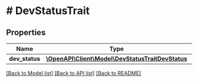 # # DevStatusTrait

## Properties

Name | Type | Description | Notes
------------ | ------------- | ------------- | -------------
**dev_status** | [**\OpenAPI\Client\Model\DevStatusTraitDevStatus**](DevStatusTraitDevStatus.md) |  | [optional]

[[Back to Model list]](../../README.md#models) [[Back to API list]](../../README.md#endpoints) [[Back to README]](../../README.md)
